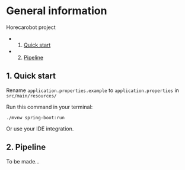 

# General information

Horecarobot project

<!-- vscode-markdown-toc -->
* 1. [Quick start](#Quickstart)
* 2. [Pipeline](#Pipeline)

<!-- vscode-markdown-toc-config
	numbering=true
	autoSave=true
	/vscode-markdown-toc-config -->
<!-- /vscode-markdown-toc -->

##  1. <a name='Quickstart'></a>Quick start

Rename `application.properties.example` to `application.properties` in `src/main/resources/`

Run this command in your terminal:

`./mvnw spring-boot:run`

Or use your IDE integration.

##  2. <a name='Pipeline'></a>Pipeline

To be made...

